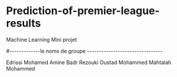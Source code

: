 # Prediction-of-premier-league-results
Machine Learning Mini projet

#-------------le noms de groupe --------------------------------

Edrissi Mohamed Amine
Badr Rezouki
Oustad Mohammed
Mahtalah Mohammed

